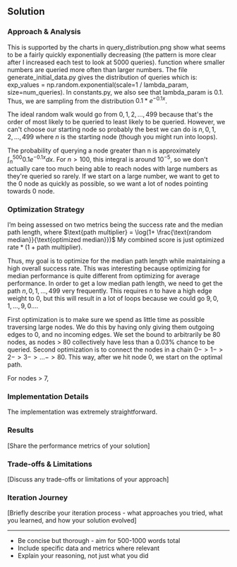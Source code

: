 
## Solution 

### Approach & Analysis

This is supported by the charts in query_distribution.png show what seems to be a fairly quickly exponentially decreasing (the pattern is more clear after I increased each test to look at 5000 queries).
function where smaller numbers are queried more often than larger numbers.  The file generate_initial_data.py gives the distribution of queries which is:
exp_values = np.random.exponential(scale=1 / lambda_param, size=num_queries).
In constants.py, we also see that lambda_param is 0.1. Thus, we are sampling
from the distribution $0.1*e^{-0.1x}$. 

The ideal random walk would go from $0,1,2,...,499$ because that's the order of most likely to be queried to least likely to be queried.
However, we can't choose our starting node so probably the best we can do is $n, 0,1,2,...,499$ where $n$ is the starting node (though you might run into loops).

The probability of querying a node greater than n is approximately 
$\int_{n}^{500} 0.1e^{-0.1x}dx$. For $n > 100$, this integral is around $10^{-5}$, so we don't actually care too much
being able to reach nodes with large numbers as they're queried so rarely. If we start on a large number, we want to get
to the $0$ node as quickly as possible, so we want a lot of nodes pointing towards $0$ node.


### Optimization Strategy

I’m being assessed on two metrics being the success rate and the median path length, where
$\text{path multiplier} = \log(1+ \frac{\text{random median}}{\text{optimized median}})$
My combined score is just $\text{optimized rate} * (1+\text{path multiplier})$.

Thus, my goal is to optimize for the median path length while maintaining a high overall success rate. This was interesting
because optimizing for median performance is quite different from optimizing for average performance. In order to get a low median path length,
we need to get the path $n, 0, 1, ..., 499$ very frequently. This requires $n$ to have a high edge weight to $0$, but this will
result in a lot of loops because we could go $9,0,1,...,9,0...$.

First optimization is to make sure we spend as little time as possible traversing large nodes. We do this by having only giving them outgoing
edges to $0$, and no incoming edges. We set the bound to arbitrarily be 80 nodes, as nodes > 80 collectively have less than a 0.03% chance to be queried.
Second optimization is to connect the nodes in a chain $0->1->2->3->...->80$. This way, after we hit node 0, we start on the optimal path.

For nodes > 7, 



### Implementation Details

The implementation was extremely straightforward.


### Results

[Share the performance metrics of your solution]

### Trade-offs & Limitations

[Discuss any trade-offs or limitations of your approach]

### Iteration Journey

[Briefly describe your iteration process - what approaches you tried, what you learned, and how your solution evolved]

---

* Be concise but thorough - aim for 500-1000 words total
* Include specific data and metrics where relevant
* Explain your reasoning, not just what you did